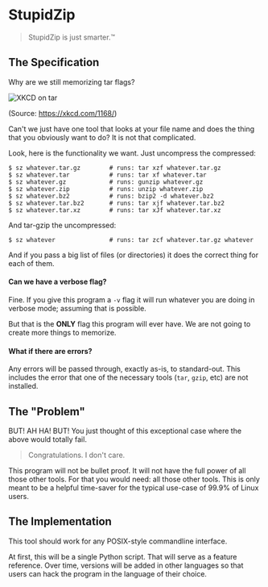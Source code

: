 # StupidZip

> StupidZip is just smarter.™


## The Specification

Why are we still memorizing tar flags?

![XKCD on tar](https://imgs.xkcd.com/comics/tar.png)

(Source: https://xkcd.com/1168/)

Can't we just have one tool that looks at your file name and does the thing that you obviously want to do?  It is not that complicated.

Look, here is the functionality we want.  Just uncompress the compressed:

    $ sz whatever.tar.gz        # runs: tar xzf whatever.tar.gz
    $ sz whatever.tar           # runs: tar xf whatever.tar
    $ sz whatever.gz            # runs: gunzip whatever.gz
    $ sz whatever.zip           # runs: unzip whatever.zip
    $ sz whatever.bz2           # runs: bzip2 -d whatever.bz2
    $ sz whatever.tar.bz2       # runs: tar xjf whatever.tar.bz2
    $ sz whatever.tar.xz        # runs: tar xJf whatever.tar.xz

And tar-gzip the uncompressed:

    $ sz whatever               # runs: tar zcf whatever.tar.gz whatever

And if you pass a big list of files (or directories) it does the correct thing for each of them.


#### Can we have a verbose flag?

Fine. If you give this program a `-v` flag it will run whatever you are doing in verbose mode; assuming that is possible.

But that is the **ONLY** flag this program will ever have.  We are not going to create more things to memorize.


#### What if there are errors?

Any errors will be passed through, exactly as-is, to standard-out.  This includes the error that one of the necessary tools (`tar`, `gzip`, etc) are not installed.


## The "Problem"

BUT!  AH HA!  BUT!  You just thought of this exceptional case where the above would totally fail.

> Congratulations. I don't care.

This program will not be bullet proof.  It will not have the full power of all those other tools. For that you would need: all those other tools.  This is only meant to be a helpful time-saver for the typical use-case of 99.9% of Linux users.


## The Implementation

This tool should work for any POSIX-style commandline interface.

At first, this will be a single Python script. That will serve as a feature reference. Over time, versions will be added in other languages so that users can hack the program in the language of their choice.
